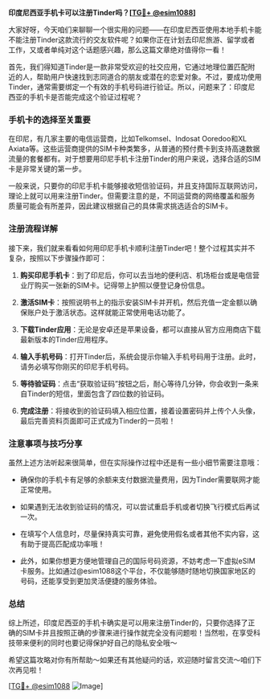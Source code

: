 **印度尼西亚手机卡可以注册Tinder吗？[[TG💪+ @esim1088](https://t.me/s/esim1088)]**

大家好呀，今天咱们来聊聊一个很实用的问题——在印度尼西亚使用本地手机卡能不能注册Tinder这款流行的交友软件呢？如果你正在计划去印尼旅游、留学或者工作，又或者单纯对这个话题感兴趣，那么这篇文章绝对值得你一看！

首先，我们得知道Tinder是一款非常受欢迎的社交应用，它通过地理位置匹配附近的人，帮助用户快速找到志同道合的朋友或潜在的恋爱对象。不过，要成功使用Tinder，通常需要绑定一个有效的手机号码进行验证。所以，问题来了：印度尼西亚的手机卡是否能完成这个验证过程呢？

### 手机卡的选择至关重要

在印尼，有几家主要的电信运营商，比如Telkomsel、Indosat Ooredoo和XL Axiata等。这些运营商提供的SIM卡种类繁多，从普通的预付费卡到支持高速数据流量的套餐都有。对于想要用印尼手机卡注册Tinder的用户来说，选择合适的SIM卡是非常关键的第一步。

一般来说，只要你的印尼手机卡能够接收短信验证码，并且支持国际互联网访问，理论上就可以用来注册Tinder。但需要注意的是，不同运营商的网络覆盖和服务质量可能会有所差异，因此建议根据自己的具体需求挑选适合的SIM卡。

### 注册流程详解

接下来，我们就来看看如何用印尼手机卡顺利注册Tinder吧！整个过程其实并不复杂，按照以下步骤操作即可：

1. **购买印尼手机卡**：到了印尼后，你可以去当地的便利店、机场柜台或是电信营业厅购买一张新的SIM卡。记得带上护照以便登记身份信息。
   
2. **激活SIM卡**：按照说明书上的指示安装SIM卡并开机，然后充值一定金额以确保账户处于激活状态。这样就能正常使用电话功能了。

3. **下载Tinder应用**：无论是安卓还是苹果设备，都可以直接从官方应用商店下载最新版本的Tinder应用程序。

4. **输入手机号码**：打开Tinder后，系统会提示你输入手机号码用于注册。此时，请务必填写你刚买的印尼手机号码。

5. **等待验证码**：点击“获取验证码”按钮之后，耐心等待几分钟，你会收到一条来自Tinder的短信，里面包含了四位数的验证码。

6. **完成注册**：将接收到的验证码填入相应位置，接着设置密码并上传个人头像，最后完善资料页面即可正式成为Tinder的一员啦！

### 注意事项与技巧分享

虽然上述方法听起来很简单，但在实际操作过程中还是有一些小细节需要注意哦：

- 确保你的手机卡有足够的余额来支付数据流量费用，因为Tinder需要联网才能正常使用。
  
- 如果遇到无法收到验证码的情况，可以尝试重启手机或者切换飞行模式后再试一次。

- 在填写个人信息时，尽量保持真实可靠，避免使用假名或者其他不实内容，这有助于提高匹配成功率哦！

- 此外，如果你想更方便地管理自己的国际号码资源，不妨考虑一下虚拟eSIM卡服务。比如通过@esim1088这个平台，不仅能够随时随地切换国家地区的号码，还能享受到更加灵活便捷的服务体验。

### 总结

综上所述，印度尼西亚的手机卡确实是可以用来注册Tinder的，只要你选择了正确的SIM卡并且按照正确的步骤来进行操作就完全没有问题啦！当然啦，在享受科技带来便利的同时也要记得保护好自己的隐私安全哦～

希望这篇攻略对你有所帮助～如果还有其他疑问的话，欢迎随时留言交流～咱们下次再见啦！

[[TG💪+ @esim1088](https://t.me/s/esim1088) ![Image](https://i.postimg.cc/4NQfJmqS/Snipaste-2025-05-13-00-14-12.png)]